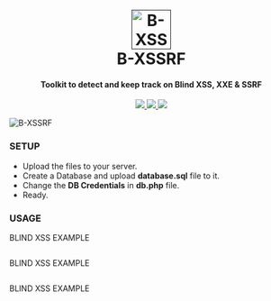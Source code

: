 <h1 align="center">
  <br>
  <a href=""><img src="https://github.com/SpiderMate/B-XSSRF/blob/master/img/icon.png" width="70" height="70" alt="B-XSSRF"></a>
  <br>
  B-XSSRF
  <br>
</h1>

<h4 align="center">Toolkit to detect and keep track on Blind XSS, XXE & SSRF</h4>

<p align="center">
  <a href="https://github.com/SpiderMate/PS-Ducky/releases">
    <img src="https://img.shields.io/badge/release-v1.0-blue.svg">
  </a>
  <a href="https://github.com/SpiderMate/PS-Ducky/issues">
    <img src="https://img.shields.io/badge/issues-0-red.svg">
  </a>
    <a href="https://github.com/SpiderMate/PS-Ducky/issues">
    <img src="https://img.shields.io/badge/php-5-green.svg">
  </a>
</p>

<img src="https://github.com/SpiderMate/B-XSSRF/blob/master/img/dashboard.png" alt="B-XSSRF">

### SETUP
- Upload the files to your server.
- Create a Database and upload <b>database.sql</b> file to it.
- Change the <b>DB Credentials</b> in <b>db.php</b> file.
- Ready.

### USAGE
BLIND XSS EXAMPLE

```
```
BLIND XSS EXAMPLE

```
```
BLIND XSS EXAMPLE

```
```
